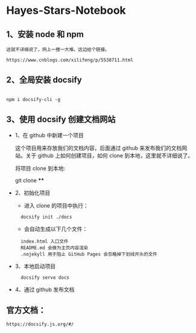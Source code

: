 # Hayes-Stars-Notebook

## 1、安装 node 和 npm

```
这就不详细说了，网上一搜一大堆。这边给个链接。

https://www.cnblogs.com/xilifeng/p/5538711.html

```

## 2、全局安装 docsify

```

npm i docsify-cli -g

```

## 3、使用 docsify 创建文档网站

- 1、在 github 中新建一个项目

  这个项目用来存放我们的文档内容，后面通过 github 来发布我们的文档网站。关于 github 上如何创建项目，如何 clone 到本地，这里就不详细说了。

  将项目 clone 到本地:

  git clone **\*\***

- 2、初始化项目
  - 进入 clone 的项目中执行：
  ```
    docsify init ./docs
  ```
  - 会自动生成以下几个文件：
  ```
    index.html 入口文件
    README.md 会做为主页内容渲染
    .nojekyll 用于阻止 GitHub Pages 会忽略掉下划线开头的文件
  ```
- 3、本地启动项目
  ```
    docsify serve docs
  ```
- 4、通过 github 发布文档

## 官方文档：

```
https://docsify.js.org/#/

```
